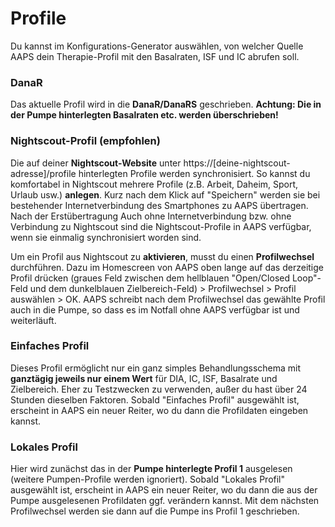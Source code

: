 # Profile
Du kannst im Konfigurations-Generator  auswählen, von welcher Quelle AAPS dein Therapie-Profil mit den Basalraten, ISF und IC abrufen soll.

### DanaR
Das aktuelle Profil wird in die **DanaR/DanaRS** geschrieben. **Achtung: Die in der Pumpe hinterlegten Basalraten etc. werden überschrieben!** 

### Nightscout-Profil (empfohlen)
Die auf deiner **Nightscout-Website** unter https://[deine-nightscout-adresse]/profile hinterlegten Profile werden synchronisiert. So kannst du komfortabel in Nightscout mehrere Profile (z.B. Arbeit, Daheim, Sport, Urlaub usw.) **anlegen**. Kurz nach dem Klick auf "Speichern" werden sie bei bestehender Internetverbindung des Smartphones zu AAPS übertragen. Nach der Erstübertragung Auch ohne Internetverbindung bzw. ohne Verbindung zu Nightscout sind die Nightscout-Profile in AAPS verfügbar, wenn sie einmalig synchronisiert worden sind. 

Um ein Profil aus Nightscout zu **aktivieren**, musst du einen **Profilwechsel** durchführen. Dazu im Homescreen von AAPS oben lange auf das derzeitige Profil drücken (graues Feld zwischen dem hellblauen "Open/Closed Loop"-Feld und dem dunkelblauen Zielbereich-Feld) > Profilwechsel > Profil auswählen > OK. AAPS schreibt nach dem Profilwechsel das gewählte Profil auch in die Pumpe, so dass es im Notfall ohne AAPS verfügbar ist und weiterläuft.

### Einfaches Profil
Dieses Profil ermöglicht nur ein ganz simples Behandlungsschema mit **ganztägig jeweils nur einem Wert** für DIA, IC, ISF, Basalrate und Zielbereich. Eher zu Testzwecken zu verwenden, außer du hast über 24 Stunden dieselben Faktoren. Sobald "Einfaches Profil" ausgewählt ist, erscheint in AAPS ein neuer Reiter, wo du dann die Profildaten eingeben kannst.

### Lokales Profil
Hier wird zunächst das in der **Pumpe hinterlegte Profil 1** ausgelesen (weitere Pumpen-Profile werden ignoriert). Sobald "Lokales Profil" ausgewählt ist, erscheint in AAPS ein neuer Reiter, wo du dann die aus der Pumpe ausgelesenen Profildaten ggf. verändern kannst. Mit dem nächsten Profilwechsel werden sie dann auf die Pumpe ins Profil 1 geschrieben.
